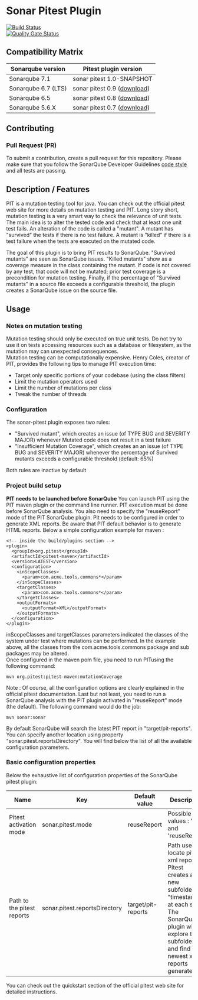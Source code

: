 Sonar Pitest Plugin
===================

[![Build Status](https://travis-ci.org/VinodAnandan/sonar-pitest.svg?branch=master)](https://travis-ci.org/VinodAnandan/sonar-pitest)  
[![Quality Gate Status](https://sonarcloud.io/api/project_badges/quality_gate?project=org.sonarsource.pitest%3Asonar-pitest-plugin)](https://sonarcloud.io/dashboard?id=org.sonarsource.pitest%3Asonar-pitest-plugin)


Compatibility Matrix
--------------------
| Sonarqube version | Pitest plugin version |
|-------------------|-----------------------|
| Sonarqube 7.1  | sonar pitest 1.0-SNAPSHOT  |
| Sonarqube 6.7 (LTS)  | sonar pitest 0.9 ([download](https://github.com/VinodAnandan/sonar-pitest/releases/download/v0.9/sonar-pitest-plugin-0.9.jar)) |
| Sonarqube 6.5  | sonar pitest 0.8 ([download](https://github.com/VinodAnandan/sonar-pitest/releases/download/0.8/sonar-pitest-plugin-0.8.jar)) |
| Sonarqube 5.6.X  | sonar pitest 0.7 ([download](https://github.com/VinodAnandan/sonar-pitest/releases/download/0.7/sonar-pitest-plugin-0.7.jar)) |



Contributing
------------
### Pull Request (PR)

To submit a contribution, create a pull request for this repository. Please make sure that you follow the SonarQube Developer Guidelines [code style](https://github.com/SonarSource/sonar-developer-toolset#code-style) and all tests are passing.

Description / Features
----------------------
PIT is a mutation testing tool for java. You can check out the official pitest web site for more details on mutation testing and PIT.
Long story short, mutation testing is a very smart way to check the relevance of unit tests. The main idea is to alter the tested code and check that at least one unit test fails. An alteration of the code is called a "mutant". A mutant has "survived" the tests if there is no test failure. A mutant is "killed" if there is a test failure when the tests are executed on the mutated code.

The goal of this plugin is to bring PIT results to SonarQube. "Survived mutants" are seen as SonarQube issues. "Killed mutants" show as a coverage measure in the class containing the mutant. If code is not covered by any test, that code will not be mutated; prior test coverage is a precondition for mutation testing. Finally, if the percentage of "Survived mutants" in a source file exceeds a configurable threshold, the plugin creates a SonarQube issue on the source file.


Usage
-----
### Notes on mutation testing
Mutation testing should only be executed on true unit tests. Do not try to use it on tests accessing resources such as a database or filesystem, as the mutation may can unexpected consequences.   
Mutation testing can be computationally expensive.  Henry Coles, creator of PIT, provides the following tips to manage PIT execution time:
* Target only specific portions of your codebase (using the class filters)
* Limit the mutation operators used
* Limit the number of mutations per class
* Tweak the number of threads

### Configuration
The sonar-pitest plugin exposes two rules:
* "Survived mutant", which creates an issue (of TYPE BUG and SEVERITY MAJOR) whenever Mutated code does not result in a test failure
* "Insufficient Mutation Coverage", which creates an an issue (of TYPE BUG and SEVERITY MAJOR) whenever the percentage of Survived mutants exceeds a configurable threshold (default: 65%)

Both rules are inactive by default 

### Project build setup
**PIT needs to be launched before SonarQube**
You can launch PIT using the PIT maven plugin or the command line runner. PIT execution must be done before SonarQube analysis. You also need to specify the "reuseReport" mode of the PIT SonarQube plugin.
Pit needs to be configured in order to generate XML reports. Be aware that PIT default behavior is to generate HTML reports.  Below a simple configuration example for maven :

    <!-- inside the build/plugins section -->
    <plugin>
      <groupId>org.pitest</groupId>
      <artifactId>pitest-maven</artifactId>
      <version>LATEST</version>
      <configuration>
        <inScopeClasses>
          <param>com.acme.tools.commons*</param>
        </inScopeClasses>
        <targetClasses>
          <param>com.acme.tools.commons*</param>
        </targetClasses>
        <outputFormats>
          <outputFormat>XML</outputFormat>
        </outputFormats>
      </configuration>
    </plugin>

inScopeClasses and targetClasses parameters indicated the classes of the system under test where mutations can be performed. In the example above, all the classes from the com.acme.tools.commons package and sub packages may be altered.  
Once configured in the maven pom file, you need to run PITusing the following command:  

    mvn org.pitest:pitest-maven:mutationCoverage

Note : Of course, all the configuration options are clearly explained in the official pitest documentation.
Last but not least, you need to run a SonarQube analysis with the PIT plugin activated in "reuseReport" mode (the default). The following command would do the job:

    mvn sonar:sonar

By default SonarQube will search the latest PIT report in "target/pit-reports". You can specify another location using property "sonar.pitest.reportsDirectory".
You will find below the list of all the available configuration parameters.

### Basic configuration properties
Below the exhaustive list of configuration properties of the SonarQube pitest plugin:

| Name | Key | Default value | Description |
|------|-----|---------------|-------------|
| Pitest activation mode | sonar.pitest.mode | reuseReport | Possible values : 'skip' and 'reuseReport' |
| Path to the pitest reports | sonar.pitest.reportsDirectory | target/pit-reports |Path used to locate pitest xml reports. Pitest creates a new subfolder "timestamp" at each shot. The SonarQube plugin will explore these subfolders and find the newest xml reports generated. |

You can check out the quickstart section of the official pitest web site for detailed instructions.
